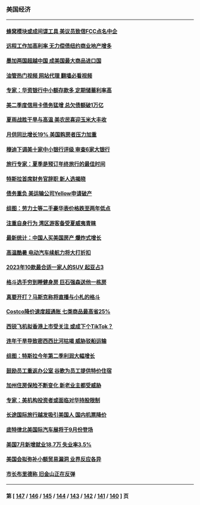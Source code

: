 ### 美国经济
---
#### [蜂窝模块或成间谍工具 美议员致信FCC点名中企](../../pages/ncid1078158/n14050867.md?08100445) 
#### [远程工作加高利率 无力偿债纽约商业地产增多](../../pages/ncid1078158/n14050657.md?08100445) 
#### [墨加两国超越中国 成美国最大商品进口国](../../pages/ncid1078158/n14050403.md?08100445) 
#### [油管热门视频 网站代理 翻墙必看视频](http://138.2.39.72:81/youtube.html?epic-marker?08100445)
#### [专家：华资银行中小额存款多 定期储蓄利率高](../../pages/ncid1078158/n14050384.md?08100445) 
#### [美二季度信用卡债务猛增 总欠债额破1万亿](../../pages/ncid1078158/n14050363.md?08100445) 
#### [夏雨战胜干旱与高温 美农民喜迎玉米大丰收](../../pages/ncid1078158/n14050292.md?08100445) 
#### [月供同比增长19% 美国购房者压力加重](../../pages/ncid1078158/n14050261.md?08100445) 
#### [穆迪下调美十家中小银行评级 审查6家大银行](../../pages/ncid1078158/n14050217.md?08100445) 
#### [旅行专家：夏季是预订年终旅行的最佳时间](../../pages/ncid1078158/n14049793.md?08100445) 
#### [特斯拉首席财务官辞职 新人选揭晓](../../pages/ncid1078158/n14049645.md?08100445) 
#### [债务重负 美运输公司Yellow申请破产](../../pages/ncid1078158/n14049600.md?08100445) 
#### [组图：劳力士等二手豪华表价格跌至两年低点](../../pages/ncid1078158/n14049279.md?08100445) 
#### [注重自身行为 湾区游客备受夏威夷青睐](../../pages/ncid1078158/n14049322.md?08100445) 
#### [最新统计：中国人买美国房产 爆炸式增长](../../pages/ncid1078158/n14049278.md?08100445) 
#### [高温酷暑 电动汽车续航力将大打折扣](../../pages/ncid1078158/n14049197.md?08100445) 
#### [2023年10款最合适一家人的SUV 起亚占3](../../pages/ncid1078158/n14035540.md?08100445) 
#### [格斗选手穷到睡健身房 巨石强森送他一栋房](../../pages/ncid1078158/n14049100.md?08100445) 
#### [真要开打？马斯克称将直播与小札的格斗](../../pages/ncid1078158/n14049038.md?08100445) 
#### [Costco降价速度超通胀 七类商品最高省25%](../../pages/ncid1078158/n14045506.md?08100445) 
#### [西锐飞机拟香港上市受关注 或成下个TikTok？](../../pages/ncid1078158/n14048216.md?08100445) 
#### [连年干旱导致密西西比河枯竭 威胁驳船运输](../../pages/ncid1078158/n14048653.md?08100445) 
#### [组图：特斯拉今年第二季利润大幅增长](../../pages/ncid1078158/n14048453.md?08100445) 
#### [鼓励员工重返办公室 谷歌为员工提供特价住宿](../../pages/ncid1078158/n14048497.md?08100445) 
#### [加州住房保险不断变化 新老业主都受威胁](../../pages/ncid1078158/n14048460.md?08100445) 
#### [专家：美机构投资者或面临对华持股限制](../../pages/ncid1078158/n14048180.md?08100445) 
#### [长途国际旅行越发吸引美国人 国内机票降价](../../pages/ncid1078158/n14048207.md?08100445) 
#### [底特律北美国际汽车展将于9月份登场](../../pages/ncid1078158/n14048174.md?08100445) 
#### [美国7月新增就业18.7万 失业率3.5%](../../pages/ncid1078158/n14048138.md?08100445) 
#### [美国会拟弥补小额贸易漏洞 业界反应各异](../../pages/ncid1078158/n14048082.md?08100445) 
#### [市长布里德称 旧金山正在反弹](../../pages/ncid1078158/n14047891.md?08100445) 

---
#### 第 [ [147](./147.md?08100445) / [146](./146.md?08100445) / [145](./145.md?08100445) / [144](./144.md?08100445) / [143](./143.md?08100445) / [142](./142.md?08100445) / [141](./141.md?08100445) / [140](./140.md?08100445) ] 页
